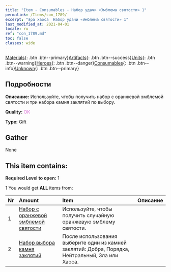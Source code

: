 ```yaml
---
title: "Item - Consumables - Набор удачи «Эмблема святости» 1"
permalink: /Items/con_1789/
excerpt: "Эра хаоса  Набор удачи «Эмблема святости» 1"
last_modified_at: 2021-04-01
locale: ru
ref: "con_1789.md"
toc: false
classes: wide
---
```

 [Materials](/ru/Items/){: .btn .btn--primary}[Artifacts](/ru/Items/Artifacts/){: .btn .btn--success}[Units](/ru/Items/Units/){: .btn .btn--warning}[Heroes](/ru/Items/Heroes/){: .btn .btn--danger}[Consumables](/ru/Items/Consumables/){: .btn .btn--info}[Unknown](/ru/Items/Unknown/){: .btn .btn--primary}

## Подробности
 **Описание:** Используйте, чтобы получить набор с оранжевой эмблемой святости и три набора камня заклятий по выбору.

 **Quality:** <span style="color: #DA70D6">OK</span>

 **Type:** Gift

## Gather

  None

## This item contains:

 **Required Level to open:** 1

 1 You would get **ALL** items  from:

  | Nr | Amount |     Item    | Описание |
  |:---|:-------|:------------|:-----------:|
  | 1 | [Набор с оранжевой эмблемой святости](/ru/Items/con_1794/) | Используйте, чтобы получить случайную оранжевую эмблему святости. | 
  | 2 | [Набор выбора камня заклятий](/ru/Items/con_1480/) | После использования выберите один из камней заклятий: Добра, Порядка, Нейтральный, Зла или Хаоса. | 

